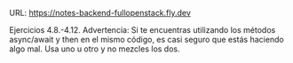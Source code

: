 URL: https://notes-backend-fullopenstack.fly.dev

Ejercicios 4.8.-4.12.
Advertencia: Si te encuentras utilizando los métodos async/await y then en el mismo código, es casi seguro que estás haciendo algo mal. Usa uno u otro y no mezcles los dos.


